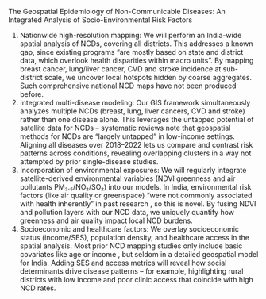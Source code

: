 The Geospatial Epidemiology of Non-Communicable Diseases: An Integrated Analysis of Socio-Environmental Risk Factors
1. Nationwide high-resolution mapping: We will perform an India-wide spatial 
analysis of NCDs, covering all districts. This addresses a known gap, since 
existing programs “are mostly based on state and district data, which overlook 
health disparities within macro units”. By mapping breast cancer, lung/liver 
cancer, CVD and stroke incidence at sub-district scale, we uncover local hotspots 
hidden by coarse aggregates. Such comprehensive national NCD maps have not 
been produced before. 
2. Integrated multi-disease modeling: Our GIS framework simultaneously 
analyzes multiple NCDs (breast, lung, liver cancers, CVD and stroke) rather than 
one disease alone. This leverages the untapped potential of satellite data for 
NCDs – systematic reviews note that geospatial methods for NCDs are “largely 
untapped” in low-income settings. Aligning all diseases over 2018–2022 lets us 
compare and contrast risk patterns across conditions, revealing overlapping 
clusters in a way not attempted by prior single-disease studies. 
3. Incorporation of environmental exposures: We will regularly integrate 
satellite-derived environmental variables (NDVI greenness and air pollutants 
PM₂.₅/NO₂/SO₂) into our models. In India, environmental risk factors (like air 
quality or greenspace) “were not commonly associated with health inherently” in 
past research , so this is novel. By fusing NDVI and pollution layers with our NCD 
data, we uniquely quantify how greenness and air quality impact local NCD 
burdens.  
4. Socioeconomic and healthcare factors: We overlay socioeconomic status 
(income/SES), population density, and healthcare access in the spatial analysis. 
Most prior NCD mapping studies only include basic covariates like age or income 
, but seldom in a detailed geospatial model for India. Adding SES and access 
metrics will reveal how social determinants drive disease patterns – for example, 
highlighting rural districts with low income and poor clinic access that coincide 
with high NCD rates.
